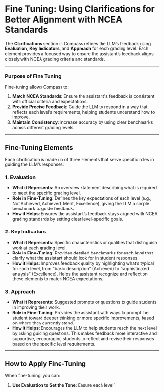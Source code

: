 # Fine Tuning: Using Clarifications for Better Alignment with NCEA Standards

The **Clarifications** section in Compass refines the LLM’s feedback using **Evaluation**, **Key Indicators**, and **Approach** for each grading level. Each element provides a focused way to ensure the assistant’s feedback aligns closely with NCEA grading criteria and standards.

---

### Purpose of Fine Tuning

Fine-tuning allows Compass to:
1. **Match NCEA Standards**: Ensure the assistant's feedback is consistent with official criteria and expectations.
2. **Provide Precise Feedback**: Guide the LLM to respond in a way that reflects each level’s requirements, helping students understand how to improve.
3. **Maintain Consistency**: Increase accuracy by using clear benchmarks across different grading levels.

---

## Fine-Tuning Elements

Each clarification is made up of three elements that serve specific roles in guiding the LLM’s responses:

### 1. **Evaluation**
   - **What it Represents**: An overview statement describing what is required to meet the specific grading level.
   - **Role in Fine-Tuning**: Defines the key expectations of each level (e.g., Not Achieved, Achieved, Merit, Excellence), giving the LLM a simple benchmark to guide feedback.
   - **How it Helps**: Ensures the assistant’s feedback stays aligned with NCEA grading standards by setting clear level-specific goals.

### 2. **Key Indicators**
   - **What it Represents**: Specific characteristics or qualities that distinguish work at each grading level.
   - **Role in Fine-Tuning**: Provides detailed benchmarks for each level that clarify what the assistant should look for in student responses.
   - **How it Helps**: Improves feedback quality by highlighting what’s typical for each level, from “basic description” (Achieved) to “sophisticated analysis” (Excellence). Helps the assistant recognize and reflect on these elements to match NCEA expectations.

### 3. **Approach**
   - **What it Represents**: Suggested prompts or questions to guide students in improving their work.
   - **Role in Fine-Tuning**: Provides the assistant with ways to prompt the student toward deeper thinking or more specific improvements, based on where they currently stand.
   - **How it Helps**: Encourages the LLM to help students reach the next level by asking guiding questions. This makes feedback more interactive and supportive, encouraging students to reflect and revise their responses based on the specific level requirements.

---

## How to Apply Fine-Tuning

When fine-tuning, you can:
1. **Use Evaluation to Set the Tone**: Ensure each level’
